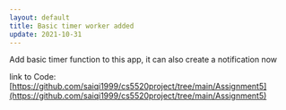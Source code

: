 ```yaml
---
layout: default
title: Basic timer worker added
update: 2021-10-31
---
```

Add basic timer function to this app, it can also create a notification now

link to Code:
[https://github.com/saiqi1999/cs5520project/tree/main/Assignment5](https://github.com/saiqi1999/cs5520project/tree/main/Assignment5)
